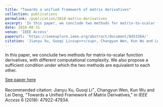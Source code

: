 ```yaml
---
title: "Towards a unified framework of matrix derivatives"
collection: publications
permalink: /publication/2018-matrix-derivatives
excerpt: 'In this paper, we conclude two methods for matrix-to-scalar function derivatives, with different computational complexity. We also propose a sufficient condition under which the two methods are equivalent to each other.'
date: 2018-08-31
venue: 'IEEE Access'
paperurl: 'https://ieeexplore.ieee.org/abstract/document/8453264/'
citation: 'Jianyu Xu, Guoqi Li<sup>+</sup>, Changyun Wen, Kun Wu and Lei Deng, "Towards a Unified Framework of Matrix Derivatives," in <i>IEEE Access</i> 6 (2018): 47922-47934.'
---
```

In this paper, we conclude two methods for matrix-to-scalar function derivatives, with different computational complexity. We also propose a sufficient condition under which the two methods are equivalent to each other.

[See paper here](https://ieeexplore.ieee.org/abstract/document/8453264/)

Recommended citation: Jianyu Xu, Guoqi Li<sup>+</sup>, Changyun Wen, Kun Wu and Lei Deng, "Towards a Unified Framework of Matrix Derivatives," in <i>IEEE Access</i> 6 (2018): 47922-47934.